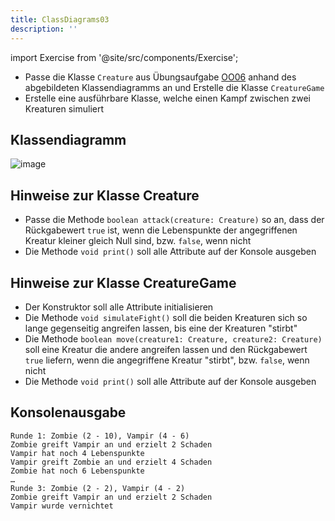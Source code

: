 ```yaml
---
title: ClassDiagrams03
description: ''
---
```


import Exercise from '@site/src/components/Exercise';

- Passe die Klasse `Creature` aus Übungsaufgabe [OO06](../oo/oo06.md) anhand
  des abgebildeten Klassendiagramms an und Erstelle die Klasse `CreatureGame`
- Erstelle eine ausführbare Klasse, welche einen Kampf zwischen zwei Kreaturen
  simuliert

## Klassendiagramm
![image](https://user-images.githubusercontent.com/47243617/208106551-e46a174d-62e7-4eba-8d74-fd372bbac7d4.png)

## Hinweise zur Klasse Creature
- Passe die Methode `boolean attack(creature: Creature)` so an, dass der Rückgabewert
  `true` ist, wenn die Lebenspunkte der angegriffenen Kreatur kleiner gleich
  Null sind, bzw. `false`, wenn nicht
- Die Methode `void print()` soll alle Attribute auf der Konsole ausgeben

## Hinweise zur Klasse CreatureGame
- Der Konstruktor soll alle Attribute initialisieren
- Die Methode `void simulateFight()` soll die beiden Kreaturen sich so lange
  gegenseitig angreifen lassen, bis eine der Kreaturen "stirbt"
- Die Methode `boolean move(creature1: Creature, creature2: Creature)` soll eine Kreatur die andere
  angreifen lassen und den Rückgabewert `true` liefern, wenn die angegriffene
  Kreatur "stirbt", bzw. `false`, wenn nicht
- Die Methode `void print()` soll alle Attribute auf der Konsole ausgeben

## Konsolenausgabe

```console
Runde 1: Zombie (2 - 10), Vampir (4 - 6)
Zombie greift Vampir an und erzielt 2 Schaden
Vampir hat noch 4 Lebenspunkte
Vampir greift Zombie an und erzielt 4 Schaden
Zombie hat noch 6 Lebenspunkte
…
Runde 3: Zombie (2 - 2), Vampir (4 - 2)
Zombie greift Vampir an und erzielt 2 Schaden
Vampir wurde vernichtet
```

<Exercise pullRequest="38" branchSuffix="class-diagrams/03" />
